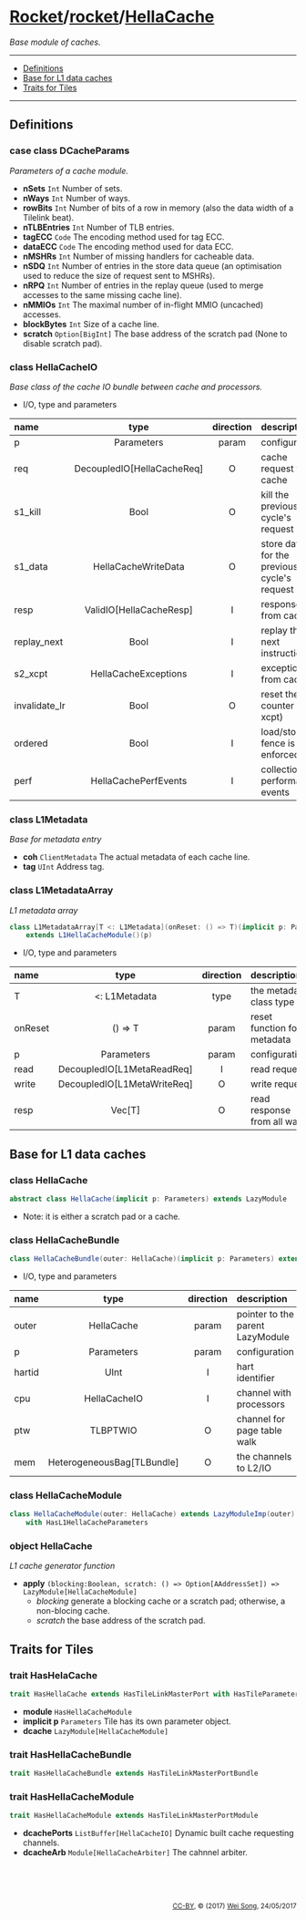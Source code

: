 [Rocket](../Readme.md)/[rocket](../rocket.md)/[HellaCache](https://github.com/freechipsproject/rocket-chip/blob/master/src/main/scala/rocket/HellaCache.scala)
========================
*Base module of caches.*

*****************

+ [Definitions](#definitions)
+ [Base for L1 data caches](#base-for-l1-data-caches)
+ [Traits for Tiles](#traits-for-tiles)

*****************
Definitions
-------------------------

### case class DCacheParams
*Parameters of a cache module.*

+ **nSets** `Int` Number of sets.
+ **nWays** `Int` Number of ways.
+ **rowBits** `Int` Number of bits of a row in memory (also the data width of a Tilelink beat).
+ **nTLBEntries** `Int` Number of TLB entries.
+ **tagECC** `Code` The encoding method used for tag ECC.
+ **dataECC** `Code` The encoding method used for data ECC.
+ **nMSHRs** `Int` Number of missing handlers for cacheable data.
+ **nSDQ** `Int` Number of entries in the store data queue (an optimisation used to reduce the size of request sent to MSHRs).
+ **nRPQ** `Int` Number of entries in the replay queue (used to merge accesses to the same missing cache line).
+ **nMMIOs** `Int` The maximal number of in-flight MMIO (uncached) accesses.
+ **blockBytes** `Int` Size of a cache line.
+ **scratch** `Option[BigInt]` The base address of the scratch pad (None to disable scratch pad).

### class HellaCacheIO
*Base class of the cache IO bundle between cache and processors.*

+ I/O, type and parameters

| name                   | type             | direction  | description                           |
| :---                   | :--:             | :--:       | :---                                  |
| p                      | Parameters       | param      | configuration                         |
| req                    | DecoupledIO[HellaCacheReq] | O | cache request to cache               |
| s1\_kill               | Bool             | O          | kill the previous cycle's request     |
| s1\_data               | HellaCacheWriteData | O       | store data for the previous cycle's request |
| resp                   | ValidIO[HellaCacheResp] | I   | response from cache                   |
| replay\_next           | Bool             | I          | replay the next instruction           |
| s2\_xcpt               | HellaCacheExceptions | I      | exceptions from cache                 |
| invalidate\_lr         | Bool             | O          | reset the lr counter (wb xcpt)        |
| ordered                | Bool             | I          | load/store fence is enforced          |
| perf                   | HellaCachePerfEvents | I      | collection performance events         |

### class L1Metadata
*Base for metadata entry*

+ **coh** `ClientMetadata` The actual metadata of each cache line.
+ **tag** `UInt` Address tag.

### class L1MetadataArray
*L1 metadata array*

~~~scala
class L1MetadataArray[T <: L1Metadata](onReset: () => T)(implicit p: Parameters)
    extends L1HellaCacheModule()(p)
~~~

+ I/O, type and parameters

| name                   | type             | direction  | description                           |
| :---                   | :--:             | :--:       | :---                                  |
| T                      | <: L1Metadata    | type       | the metadata class type               |
| onReset                | () => T          | param      | reset function for metadata           |
| p                      | Parameters       | param      | configuration                         |
| read                   | DecoupledIO[L1MetaReadReq] | I | read request                         |
| write                  | DecoupledIO[L1MetaWriteReq] | O | write request                       |
| resp                   | Vec[T]           | O          | read response from all ways           |


Base for L1 data caches
------------------------

### class HellaCache

~~~scala
abstract class HellaCache(implicit p: Parameters) extends LazyModule
~~~

+ Note: it is either a scratch pad or a cache.

### class HellaCacheBundle

~~~scala
class HellaCacheBundle(outer: HellaCache)(implicit p: Parameters) extends CoreBundle()(p)
~~~

+ I/O, type and parameters

| name                   | type             | direction  | description                           |
| :---                   | :--:             | :--:       | :---                                  |
| outer                  | HellaCache       | param      | pointer to the parent LazyModule      |
| p                      | Parameters       | param      | configuration                         |
| hartid                 | UInt             | I          | hart identifier                       |
| cpu                    | HellaCacheIO     | I          | channel with processors               |
| ptw                    | TLBPTWIO         | O          | channel for page table walk           |
| mem                    | HeterogeneousBag[TLBundle] | O | the channels to L2/IO                |

### class HellaCacheModule

~~~scala
class HellaCacheModule(outer: HellaCache) extends LazyModuleImp(outer)
    with HasL1HellaCacheParameters
~~~

### object HellaCache
*L1 cache generator function*

+ **apply** `(blocking:Boolean, scratch: () => Option[AAddressSet]) => LazyModule[HellaCacheModule]`
  + *blocking* generate a blocking cache or a scratch pad; otherwise, a non-blocing cache.
  + *scratch* the base address of the scratch pad.


Traits for Tiles
-----------------------------

### trait HasHelaCache

~~~scala
trait HasHellaCache extends HasTileLinkMasterPort with HasTileParameters
~~~

+ **module** `HasHellaCacheModule`
+ **implicit p** `Parameters` Tile has its own parameter object.
+ **dcache** `LazyModule[HellaCacheModule]`

### trait HasHellaCacheBundle

~~~scala
trait HasHellaCacheBundle extends HasTileLinkMasterPortBundle
~~~

### trait HasHellaCacheModule

~~~scala
trait HasHellaCacheModule extends HasTileLinkMasterPortModule
~~~

+ **dcachePorts** `ListBuffer[HellaCacheIO]` Dynamic built cache requesting channels.
+ **dcacheArb** `Module[HellaCacheArbiter]` The cahnnel arbiter.



<br><br><br><p align="right"><sub>[CC-BY](https://creativecommons.org/licenses/by/3.0/), &copy; (2017) [Wei Song](mailto:wsong83@gmail.com), 24/05/2017</sub></p>
